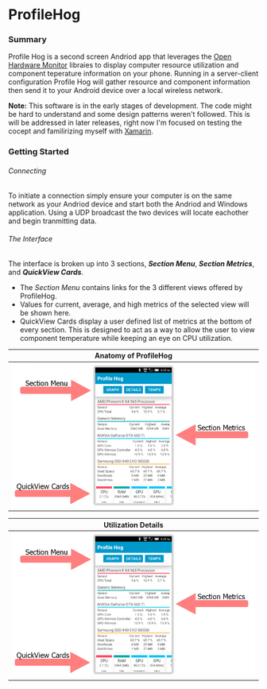 # ProfileHog

### Summary
Profile Hog is a second screen Andriod app that leverages the [Open Hardware Monitor](http://openhardwaremonitor.org/) libraies to display computer resource utilization and component teperature information on your phone.  Running in a server-client configuration Profile Hog will gather resource and component information then send it to your Android device over a local wireless network.

**Note:** This software is in the early stages of development. The code might be hard to understand and some design patterns weren't followed.  This is will be addressed in later releases, right now I'm focused on testing the cocept and familirizing myself with [Xamarin](https://xamarin.com/).

### Getting Started
###### Connecting
To initiate a connection simply ensure your computer is on the same network as your Andriod device and start both the Andriod and Windows application. Using a UDP broadcast the two devices will locate eachother and begin tranmitting data.

###### The Interface
The interface is broken up into 3 sections, ***Section Menu***, ***Section Metrics***, and ***QuickView Cards***. 

* The *Section Menu* contains links for the 3 different views offered by ProfileHog.
* Values for current, average, and high metrics of the selected view will be shown here.
* QuickView Cards display a user defined list of metrics at the bottom of every section.  This is designed to act as a way to allow the user to view component temperature while keeping an eye on CPU utilization.

| Anatomy of ProfileHog |
| ------------- |
| ![Screenshots](Images/ProfileHogAnatomy.png) |

| Utilization Details |
| ------------- |
| ![Screenshots](Images/ProfileHogAnatomy.png) | ![Screenshots](Images/phTemp.png) |



